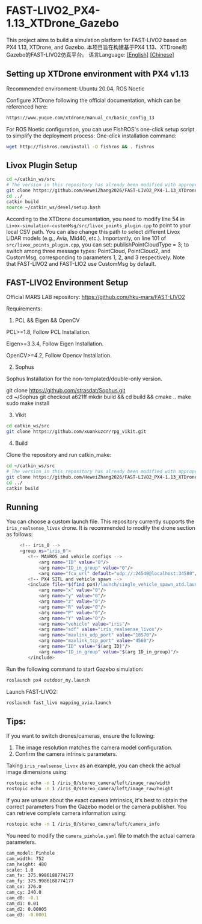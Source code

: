 # FAST-LIVO2_PX4-1.13_XTDrone_Gazebo

This project aims to build a simulation platform for FAST-LIVO2 based on PX4 1.13, XTDrone, and Gazebo.
本项目旨在构建基于PX4 1.13、XTDrone和Gazebo的FAST-LIVO2仿真平台。
语言Language:
[[English]](https://github.com/HeweiZhang2026/FAST-LIVO2_PX4-1.13_XTDrone_Gazebo/blob/main/README.md) [[Chinese]](https://github.com/HeweiZhang2026/FAST-LIVO2_PX4-1.13_XTDrone_Gazebo/blob/main/README.md)


## Setting up XTDrone environment with PX4 v1.13
Recommended environment:
Ubuntu 20.04, ROS Noetic

Configure XTDrone following the official documentation, which can be referenced here:

```bash
https://www.yuque.com/xtdrone/manual_cn/basic_config_13  
```

For ROS Noetic configuration, you can use FishROS's one-click setup script to simplify the deployment process:
One-click installation command:

```bash
wget http://fishros.com/install -O fishros && . fishros
```

## Livox Plugin Setup

```bash
cd ~/catkin_ws/src
# The version in this repository has already been modified with appropriate parameters and calibration; no extra steps needed.
git clone https://github.com/HeweiZhang2026/FAST-LIVO2_PX4-1.13_XTDrone_Gazebo  
cd ../
catkin build
source ~/catkin_ws/devel/setup.bash
```

According to the XTDrone documentation, you need to modify line 54 in `Livox-simulation-customMsg/src/livox_points_plugin.cpp` to point to your local CSV path. You can also change this path to select different Livox LiDAR models (e.g., Avia, Mid40, etc.).
Importantly, on line 101 of `src/livox_points_plugin.cpp`, you can set:
publishPointCloudType = 3;
to switch among three message types: PointCloud, PointCloud2, and CustomMsg, corresponding to parameters 1, 2, and 3 respectively.
Note that FAST-LIVO2 and FAST-LIO2 use CustomMsg by default.


## FAST-LIVO2 Environment Setup

Official MARS LAB repository:
https://github.com/hku-mars/FAST-LIVO2  

Requirements:

1. PCL && Eigen && OpenCV

PCL>=1.8, Follow PCL Installation.

Eigen>=3.3.4, Follow Eigen Installation.

OpenCV>=4.2, Follow Opencv Installation.

2. Sophus

Sophus Installation for the non-templated/double-only version.

git clone https://github.com/strasdat/Sophus.git  
cd ~/Sophus
git checkout a621ff
mkdir build && cd build && cmake ..
make
sudo make install

3. Vikit

```bash
cd catkin_ws/src
git clone https://github.com/xuankuzcr/rpg_vikit.git  
```

4. Build

Clone the repository and run catkin_make:

```bash
cd ~/catkin_ws/src
# The version in this repository has already been modified with appropriate parameters and calibration; no extra steps needed.
git clone https://github.com/HeweiZhang2026/FAST-LIVO2_PX4-1.13_XTDrone_Gazebo  
cd ../
catkin build
```


## Running
You can choose a custom launch file. This repository currently supports the `iris_realsense_livox` drone. It is recommended to modify the drone section as follows:

```bash
     <!-- iris_0 -->
     <group ns="iris_0">
        <!-- MAVROS and vehicle configs -->
            <arg name="ID" value="0"/>
            <arg name="ID_in_group" value="0"/>
            <arg name="fcu_url" default="udp://:24540@localhost:34580"/>
        <!-- PX4 SITL and vehicle spawn -->
        <include file="$(find px4)/launch/single_vehicle_spawn_xtd.launch">
            <arg name="x" value="0"/>
            <arg name="y" value="0"/>
            <arg name="z" value="0"/>
            <arg name="R" value="0"/>
            <arg name="P" value="0"/>
            <arg name="Y" value="0"/>
            <arg name="vehicle" value="iris"/>
            <arg name="sdf" value="iris_realsense_livox"/>
            <arg name="mavlink_udp_port" value="18570"/>
            <arg name="mavlink_tcp_port" value="4560"/>
            <arg name="ID" value="$(arg ID)"/>
            <arg name="ID_in_group" value="$(arg ID_in_group)"/>
        </include>
```

Run the following command to start Gazebo simulation:

```bash
roslaunch px4 outdoor_my.launch
```

Launch FAST-LIVO2:

```bash
roslaunch fast_livo mapping_avia.launch
```

## Tips:

If you want to switch drones/cameras, ensure the following:
1. The image resolution matches the camera model configuration.
2. Confirm the camera intrinsic parameters.

Taking `iris_realsense_livox` as an example, you can check the actual image dimensions using:

```bash
rostopic echo -n 1 /iris_0/stereo_camera/left/image_raw/width
rostopic echo -n 1 /iris_0/stereo_camera/left/image_raw/height
```

If you are unsure about the exact camera intrinsics, it's best to obtain the correct parameters from the Gazebo model or the camera publisher. You can retrieve complete camera information using:

```bash
rostopic echo -n 1 /iris_0/stereo_camera/left/camera_info
```

You need to modify the `camera_pinhole.yaml` file to match the actual camera parameters.

```bash
cam_model: Pinhole
cam_width: 752
cam_height: 480
scale: 1.0
cam_fx: 375.9986188774177
cam_fy: 375.9986188774177
cam_cx: 376.0
cam_cy: 240.0
cam_d0: -0.1
cam_d1: 0.01
cam_d2: 0.00005
cam_d3: -0.0001
```
